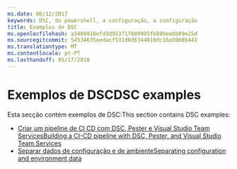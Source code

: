 ```yaml
---
ms.date: 06/12/2017
keywords: DSC, do powershell, a configuração, a configuração
title: Exemplos de DSC
ms.openlocfilehash: a3469910efd3d953717609995fb809eebb09e25d
ms.sourcegitcommit: 54534635eedacf531d8d6344019dc16a50b8b441
ms.translationtype: MT
ms.contentlocale: pt-PT
ms.lasthandoff: 05/17/2018
---
```

# <a name="dsc-examples"></a><span data-ttu-id="69072-103">Exemplos de DSC</span><span class="sxs-lookup"><span data-stu-id="69072-103">DSC examples</span></span>

<span data-ttu-id="69072-104">Esta secção contém exemplos de DSC:</span><span class="sxs-lookup"><span data-stu-id="69072-104">This section contains DSC examples:</span></span>

- [<span data-ttu-id="69072-105">Criar um pipeline de CI CD com DSC, Pester e Visual Studio Team Services</span><span class="sxs-lookup"><span data-stu-id="69072-105">Building a CI-CD pipeline with DSC, Pester, and Visual Studio Team Services</span></span>](dscCiCd.md)
- [<span data-ttu-id="69072-106">Separar dados de configuração e de ambiente</span><span class="sxs-lookup"><span data-stu-id="69072-106">Separating configuration and environment data</span></span>](separatingEnvData.md)